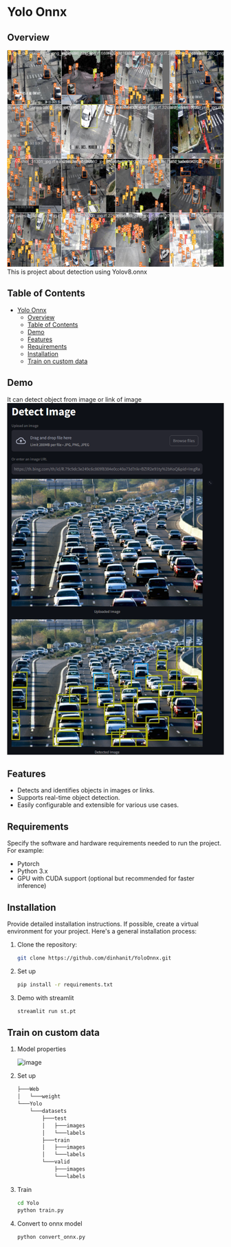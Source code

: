 # Yolo Onnx

## Overview
![image](Yolo/exam1.jpg)
This is project about detection using Yolov8.onnx

## Table of Contents
- [Yolo Onnx](#yolo-onnx)
  - [Overview](#overview)
  - [Table of Contents](#table-of-contents)
  - [Demo](#demo)
  - [Features](#features)
  - [Requirements](#requirements)
  - [Installation](#installation)
  - [Train on custom data](#train-on-custom-data)

## Demo
It can detect object from image or link of image
![image](Web/exam2.png)


## Features
- Detects and identifies objects in images or links.
- Supports real-time object detection.
- Easily configurable and extensible for various use cases.

## Requirements
Specify the software and hardware requirements needed to run the project. For example:
- Pytorch
- Python 3.x
- GPU with CUDA support (optional but recommended for faster inference)

## Installation
Provide detailed installation instructions. If possible, create a virtual environment for your project. Here's a general installation process:

1. Clone the repository:
   ```bash
   git clone https://github.com/dinhanit/YoloOnnx.git

2. Set up 
    ```bash
    pip install -r requirements.txt

3. Demo with streamlit
    ```bash
    streamlit run st.pt


## Train on custom data
1. Model properties

    ![image](Yolo/model_properties.png)
2. Set up
    ```bash    
    ├───Web
    │   └───weight
    └───Yolo
        └───datasets
            ├───test
            │   ├───images
            │   └───labels
            ├───train
            │   ├───images
            │   └───labels
            └───valid
                ├───images
                └───labels

3. Train
    ```bash
    cd Yolo
    python train.py

4. Convert to onnx model
    ```bash
    python convert_onnx.py